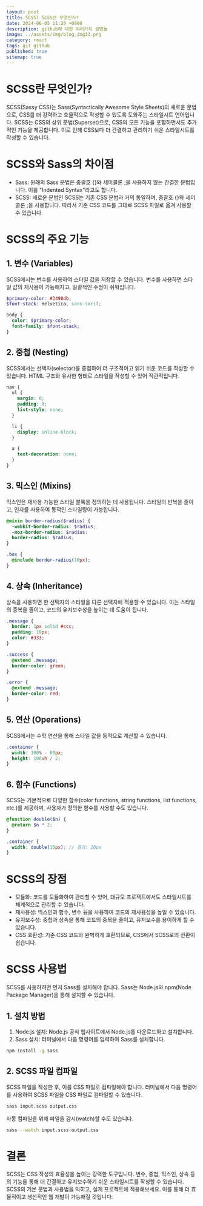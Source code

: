 ```yaml
---
layout: post
title: SCSS) SCSS란 무엇인가?
date: 2024-06-05 11:29 +0900
description: github에 대한 여러가지 설명들
image: ../assets/img/blog_img33.png
category: react
tags: git github
published: true
sitemap: true
---
```


# SCSS란 무엇인가?
SCSS(Sassy CSS)는 Sass(Syntactically Awesome Style Sheets)의 새로운 문법으로, CSS를 더 강력하고 효율적으로 작성할 수 있도록 도와주는 스타일시트 언어입니다. SCSS는 CSS의 상위 문법(Superset)으로, CSS의 모든 기능을 포함하면서도 추가적인 기능을 제공합니다. 이로 인해 CSS보다 더 간결하고 관리하기 쉬운 스타일시트를 작성할 수 있습니다.

# SCSS와 Sass의 차이점
- Sass: 원래의 Sass 문법은 중괄호 {}와 세미콜론 ;을 사용하지 않는 간결한 문법입니다. 이를 "Indented Syntax"라고도 합니다.
- SCSS: 새로운 문법인 SCSS는 기존 CSS 문법과 거의 동일하며, 중괄호 {}와 세미콜론 ;을 사용합니다. 따라서 기존 CSS 코드를 그대로 SCSS 파일로 옮겨 사용할 수 있습니다.

# SCSS의 주요 기능

## 1. 변수 (Variables)
SCSS에서는 변수를 사용하여 스타일 값을 저장할 수 있습니다. 변수를 사용하면 스타일 값의 재사용이 가능해지고, 일괄적인 수정이 쉬워집니다.

````scss
$primary-color: #3498db;
$font-stack: Helvetica, sans-serif;

body {
  color: $primary-color;
  font-family: $font-stack;
}
````


## 2. 중첩 (Nesting)

SCSS에서는 선택자(selector)를 중첩하여 더 구조적이고 읽기 쉬운 코드를 작성할 수 있습니다. HTML 구조와 유사한 형태로 스타일을 작성할 수 있어 직관적입니다.

````scss
nav {
  ul {
    margin: 0;
    padding: 0;
    list-style: none;
  }

  li { 
    display: inline-block; 
  }

  a {
    text-decoration: none;
  }
}
````

## 3. 믹스인 (Mixins)
믹스인은 재사용 가능한 스타일 블록을 정의하는 데 사용됩니다. 스타일의 반복을 줄이고, 인자를 사용하여 동적인 스타일링이 가능합니다.

````scss
@mixin border-radius($radius) {
  -webkit-border-radius: $radius;
  -moz-border-radius: $radius;
  border-radius: $radius;
}

.box { 
  @include border-radius(10px); 
}
````

## 4. 상속 (Inheritance)
상속을 사용하면 한 선택자의 스타일을 다른 선택자에 적용할 수 있습니다. 이는 스타일의 중복을 줄이고, 코드의 유지보수성을 높이는 데 도움이 됩니다.

````scss
.message {
  border: 1px solid #ccc;
  padding: 10px;
  color: #333;
}

.success {
  @extend .message;
  border-color: green;
}

.error {
  @extend .message;
  border-color: red;
}
````

## 5. 연산 (Operations)
SCSS에서는 수학 연산을 통해 스타일 값을 동적으로 계산할 수 있습니다.

````scss
.container {
  width: 100% - 80px;
  height: 100vh / 2;
}
````

## 6. 함수 (Functions)
SCSS는 기본적으로 다양한 함수(color functions, string functions, list functions, etc.)를 제공하며, 사용자가 정의한 함수를 사용할 수도 있습니다.

````scss
@function double($n) {
  @return $n * 2;
}

.container {
  width: double(10px); // 결과: 20px
}
````

# SCSS의 장점
- 모듈화: 코드를 모듈화하여 관리할 수 있어, 대규모 프로젝트에서도 스타일시트를 체계적으로 관리할 수 있습니다.
- 재사용성: 믹스인과 함수, 변수 등을 사용하여 코드의 재사용성을 높일 수 있습니다.
- 유지보수성: 중첩과 상속을 통해 코드의 중복을 줄이고, 유지보수를 용이하게 할 수 있습니다.
- CSS 호환성: 기존 CSS 코드와 완벽하게 호환되므로, CSS에서 SCSS로의 전환이 쉽습니다.

# SCSS 사용법
SCSS를 사용하려면 먼저 Sass를 설치해야 합니다. Sass는 Node.js와 npm(Node Package Manager)을 통해 설치할 수 있습니다.

## 1. 설치 방법
1) Node.js 설치: Node.js 공식 웹사이트에서 Node.js를 다운로드하고 설치합니다.
2) Sass 설치: 터미널에서 다음 명령어를 입력하여 Sass를 설치합니다.

````bash
npm install -g sass
````

## 2. SCSS 파일 컴파일
SCSS 파일을 작성한 후, 이를 CSS 파일로 컴파일해야 합니다. 터미널에서 다음 명령어를 사용하여 SCSS 파일을 CSS 파일로 컴파일할 수 있습니다.

````bash
sass input.scss output.css
````

자동 컴파일을 위해 파일을 감시(watch)할 수도 있습니다.

````bash
sass --watch input.scss:output.css
````

# 결론
SCSS는 CSS 작성의 효율성을 높이는 강력한 도구입니다. 변수, 중첩, 믹스인, 상속 등의 기능을 통해 더 간결하고 유지보수하기 쉬운 스타일시트를 작성할 수 있습니다. SCSS의 기본 문법과 사용법을 익히고, 실제 프로젝트에 적용해보세요. 이를 통해 더 효율적이고 생산적인 웹 개발이 가능해질 것입니다.








